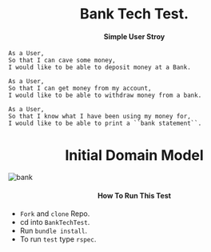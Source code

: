 <h1 align='center'>
  Bank Tech Test.
</h1>

<h4 align='center'>
  Simple User Stroy
</h4>

```
As a User,
So that I can cave some money,
I would like to be able to deposit money at a Bank.
```

```
As a User,
So that I can get money from my account,
I would like to be able to withdraw money from a bank.
```

```
As a User,
So that I know what I have been using my money for,
I would like to be able to print a ``bank statement``.
```
<h1 align='center'>
Initial Domain Model
</h1>

![bank](https://user-images.githubusercontent.com/37377831/58862124-def88480-86a7-11e9-952f-4efcf856000f.jpg)

<h4 align='center'>
  How To Run This Test
</h4>

- ``Fork`` and ``clone`` Repo.
- cd into ``BankTechTest``.
- Run ``bundle install``.
- To run ``test``  type ``rspec``.
